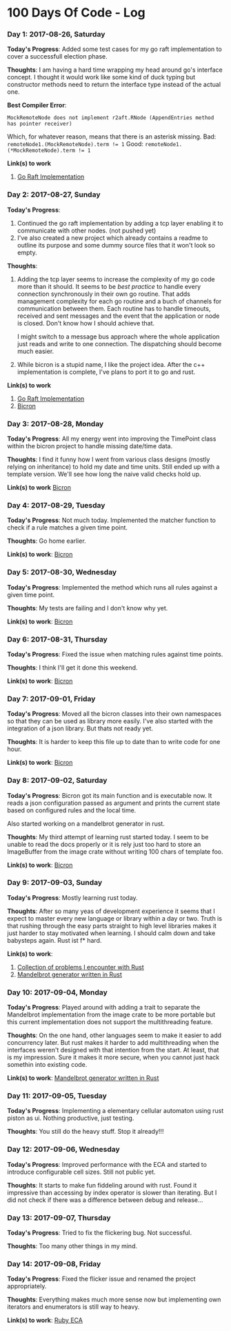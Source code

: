# 100 Days Of Code - Log

<!--

### Day 0: February 30, 2016 (Example 1)
##### (delete me or comment me out)

**Today's Progress**: Fixed CSS, worked on canvas functionality for the app.

**Thoughts:** I really struggled with CSS, but, overall, I feel like I am slowly getting better at it. Canvas is still new for me, but I managed to figure out some basic functionality.

**Link to work:** [Calculator App](http://www.example.com)

### Day 0: February 30, 2016 (Example 2)
##### (delete me or comment me out)

**Today's Progress**: Fixed CSS, worked on canvas functionality for the app.

**Thoughts**: I really struggled with CSS, but, overall, I feel like I am slowly getting better at it. Canvas is still new for me, but I managed to figure out some basic functionality.

**Link(s) to work**: [Calculator App](http://www.example.com)
-->

### Day 1: 2017-08-26, Saturday

**Today's Progress**: Added some test cases for my go raft implementation to cover a successfull election phase.

**Thoughts**: I am having a hard time wrapping my head around go's interface concept. I thought it would work like some kind of duck typing but constructor methods need to return the interface type instead of the actual one.

**Best Compiler Error**:
```
MockRemoteNode does not implement r2aft.RNode (AppendEntries method has pointer receiver)
```

Which, for whatever reason, means that there is an asterisk missing. Bad: `remoteNode1.(MockRemoteNode).term != 1` Good: `remoteNode1.(*MockRemoteNode).term != 1`

**Link(s) to work**
1. [Go Raft Implementation](https://github.com/r2p2/r2aft)

### Day 2: 2017-08-27, Sunday

**Today's Progress**:
1. Continued the go raft implementation by adding a tcp layer enabling it to communicate with other nodes. (not pushed yet)
2. I've also created a new project which already contains a readme to outline its purpose and some dummy source files that it won't look so empty.

**Thoughts**:
1. Adding the tcp layer seems to increase the complexity of my go code more than it should. It seems to be *best practice* to handle every connection synchronously in their own go routine. That adds management complexity for each go routine and a buch of channels for communication between them. Each routine has to handle timeouts, received and sent messages and the event that the application or node is closed. Don't know how I should achieve that.

    I might switch to a message bus approach where the whole application just reads and write to one connection. The dispatching should become much easier.

2. While bicron is a stupid name, I like the project idea. After the c++ implementation is complete, I've plans to port it to go and rust.

**Link(s) to work**
1. [Go Raft Implementation](https://github.com/r2p2/r2aft)
2. [Bicron](https://github.com/r2p2/bicron)

### Day 3: 2017-08-28, Monday

**Today's Progress**: All my energy went into improving the TimePoint class within the bicron project to handle missing date/time data.

**Thoughts**: I find it funny how I went from various class designs (mostly relying on inheritance) to hold my date and time units. Still ended up with a template version. We'll see how long the naive valid checks hold up.

**Link(s) to work** [Bicron](https://github.com/r2p2/bicron)


### Day 4: 2017-08-29, Tuesday

**Today's Progress**: Not much today. Implemented the matcher function to check if a rule matches a given time point.

**Thoughts**: Go home earlier.

**Link(s) to work**: [Bicron](https://github.com/r2p2/bicron)


### Day 5: 2017-08-30, Wednesday

**Today's Progress**: Implemented the method which runs all rules against a given time point.

**Thoughts**: My tests are failing and I don't know why yet.

**Link(s) to work**: [Bicron](https://github.com/r2p2/bicron)

### Day 6: 2017-08-31, Thursday

**Today's Progress**: Fixed the issue when matching rules against time points.

**Thoughts**: I think I'll get it done this weekend.

**Link(s) to work**: [Bicron](https://github.com/r2p2/bicron)

### Day 7: 2017-09-01, Friday

**Today's Progress**: Moved all the bicron classes into their own namespaces so that they can be used as library more easily. I've also started with the integration of a json library. But thats not ready yet.

**Thoughts**: It is harder to keep this file up to date than to write code for one hour.

**Link(s) to work**: [Bicron](https://github.com/r2p2/bicron)

### Day 8: 2017-09-02, Saturday

**Today's Progress**: Bicron got its main function and is executable now. It reads a json configuration passed as argument and prints the current state based on configured rules and the local time.

Also started working on a mandelbrot generator in rust.

**Thoughts**: My third attempt of learning rust started today. I seem to be unable to read the docs properly or it is rely just too hard to store an ImageBuffer from the image crate without writing 100 chars of template foo.

**Link(s) to work**: [Bicron](https://github.com/r2p2/bicron)

### Day 9: 2017-09-03, Sunday

**Today's Progress**: Mostly learning rust today.

**Thoughts**: After so many yeas of development experience it seems that I expect to master every new language or library within a day or two. Truth is that rushing through the easy parts straight to high level libraries makes it just harder to stay motivated when learning. I should calm down and take babysteps again. Rust ist f* hard. 

**Link(s) to work**:
1. [Collection of problems I encounter with Rust](https://github.com/r2p2/whats-hard-about-rust)
2. [Mandelbrot generator written in Rust](https://github.com/r2p2/rust-mandelbrot)

### Day 10: 2017-09-04, Monday

**Today's Progress**: Played around with adding a trait to separate the Mandelbrot implementation from the image crate to be more portable but this current implementation does not support the multithreading feature.

**Thoughts**: On the one hand, other languages seem to make it easier to add concurrency later. But rust makes it harder to add multithreading when the interfaces weren't designed with that intention from the start. At least, that is my impression. Sure it makes it more secure, when you cannot just hack somethin into existing code.

**Link(s) to work**: [Mandelbrot generator written in Rust](https://github.com/r2p2/rust-mandelbrot)

### Day 11: 2017-09-05, Tuesday

**Today's Progress**: Implementing a elementary cellular automaton using rust piston as ui. Nothing productive, just testing.

**Thoughts**: You still do the heavy stuff. Stop it already!!!

### Day 12: 2017-09-06, Wednesday

**Today's Progress**: Improved performance with the ECA and started to introduce configurable cell sizes. Still not public yet.

**Thoughts**: It starts to make fun fiddeling around with rust. Found it impressive than accessing by index operator is slower than iterating. But I did not check if there was a difference between debug and release...

### Day 13: 2017-09-07, Thursday

**Today's Progress**: Tried to fix the flickering bug. Not successful.

**Thoughts**: Too many other things in my mind.

### Day 14: 2017-09-08, Friday

**Today's Progress**: Fixed the flicker issue and renamed the project appropriately.

**Thoughts**: Everything makes much more sense now but implementing own iterators and enumerators is still way to heavy. 

**Link(s) to work**: [Ruby ECA](https://github.com/r2p2/rusty-eca)


